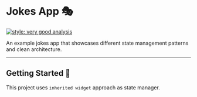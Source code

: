 # Jokes App 🎭

[![style: very good analysis](https://img.shields.io/badge/style-very_good_analysis-B22C89.svg)](https://pub.dev/packages/very_good_analysis)

An example jokes app that showcases different state management patterns and clean architecture.

---

## Getting Started 🚀

This project uses `inherited widget` approach as state manager.